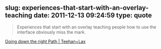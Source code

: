 slug: experiences-that-start-with-an-overlay-teaching
date: 2011-12-13 09:24:59
type: quote
---

> Experiences that start with an overlay teaching people how to use the interface obviously miss the mark.

[Going down the right Path | Teehan+Lax](http://www.teehanlax.com/blog/going-down-the-right-path/)
